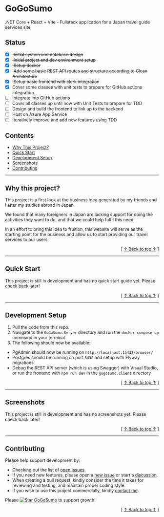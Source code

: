 # GoGoSumo
.NET Core + React + Vite - Fullstack application for a Japan travel guide services site

## Status
- [x] <strike> Initial system and database design </strike>
- [x] <strike> Initial project and dev environment setup </strike>
- [x] <strike> Setup docker </strike>
- [x] <strike> Add some basic REST API routes and structure according to Clean Architecture </strike>
- [x] <strike> Setup basic frontend with clerk integration </strike>
- [x] Cover some classes with unit tests to prepare for GitHub actions integration
- [ ] Integrate into GitHub actions
- [ ] Cover all classes up until now with Unit Tests to prepare for TDD
- [ ] Design and build the frontend to link up to the backend
- [ ] Host on Azure App Service
- [ ] Iteratively improve and add new features using TDD

## Contents
* [Why This Project?](#why-this-project)
* [Quick Start](#quick-start)
* [Development Setup](#development-setup)
* [Screenshots](#screenshots)
* [Contributing](#contributing)

---

## Why this project?
This project is a first look at the business idea generated by my friends and I after my studies abroad in Japan. 

We found that many foreigners in Japan are lacking support for doing the activities they want to do, and that we could help fulfil this need. 

In an effort to bring this idea to fruition, this website will serve as the starting point for the business and allow us to start providing our travel services to our users.

<div align="right">[ <a href="#contents">↑ Back to top ↑</a> ]</div>

---

## Quick Start
This project is still in development and has no quick start guide yet. Please check back later!

<div align="right">[ <a href="#contents">↑ Back to top ↑</a> ]</div>

---

## Development Setup
1. Pull the code from this repo.
2. Navigate to the `GoGoSumo.Server` directory and run the `docker compose up` command in your terminal.
3. The following should now be available:
  - PgAdmin should now be running on `http://localhost:15432/browser/`
  - Postgres should be running on port `5432` and setup with Flyway migrations
  - Debug the REST API server (which is using Swagger) with Visual Studio, or run the frontend with `npm run dev` in the `gogosumo.client` directory 

<div align="right">[ <a href="#contents">↑ Back to top ↑</a> ]</div>

---

## Screenshots
This project is still in development and has no screenshots yet. Please check back later!

<div align="right">[ <a href="#contents">↑ Back to top ↑</a> ]</div>

---

## Contributing
Please help support development by:
* Checking out the list of [open issues](https://github.com/DillonWall/GoGoSumo/issues?q=is%3Aissue+is%3Aopen+).
* If you need new features, please open a [new issue](https://github.com/DillonWall/GoGoSumo/issues) or start a [discussion](https://github.com/DillonWall/GoGoSumo/discussions).
* When creating a pull request, kindly consider the time it takes for reviewing and testing, and maintain proper coding style.
* If you wish to use this project commercially, kindly [contact me](https://github.com/DillonWall). 

Please [![Star GoGoSumo](https://img.shields.io/github/stars/DillonWall/GoGoSumo.svg?style=social&label=Star%20GoGoSumo)](https://github.com/DillonWall/GoGoSumo/) to support growth!

<div align="right">[ <a href="#contents">↑ Back to top ↑</a> ]</div>

